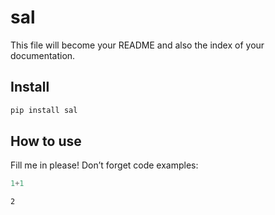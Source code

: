 sal
================

<!-- WARNING: THIS FILE WAS AUTOGENERATED! DO NOT EDIT! -->

This file will become your README and also the index of your
documentation.

## Install

``` sh
pip install sal
```

## How to use

Fill me in please! Don’t forget code examples:

``` python
1+1
```

    2

